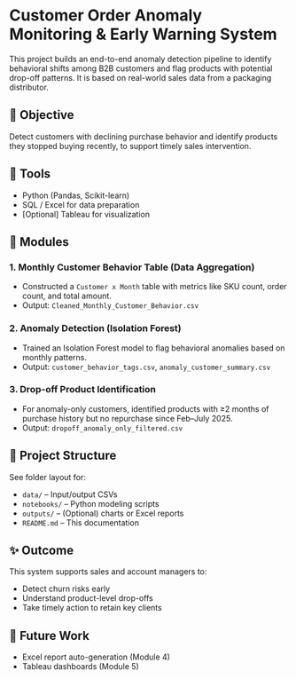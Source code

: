 # Customer Order Anomaly Monitoring & Early Warning System

This project builds an end-to-end anomaly detection pipeline to identify behavioral shifts among B2B customers and flag products with potential drop-off patterns. It is based on real-world sales data from a packaging distributor.

## 📌 Objective

Detect customers with declining purchase behavior and identify products they stopped buying recently, to support timely sales intervention.

## 🧰 Tools

- Python (Pandas, Scikit-learn)
- SQL / Excel for data preparation
- [Optional] Tableau for visualization

## 🔧 Modules

### 1. Monthly Customer Behavior Table (Data Aggregation)
- Constructed a `Customer x Month` table with metrics like SKU count, order count, and total amount.
- Output: `Cleaned_Monthly_Customer_Behavior.csv`

### 2. Anomaly Detection (Isolation Forest)
- Trained an Isolation Forest model to flag behavioral anomalies based on monthly patterns.
- Output: `customer_behavior_tags.csv`, `anomaly_customer_summary.csv`

### 3. Drop-off Product Identification
- For anomaly-only customers, identified products with ≥2 months of purchase history but no repurchase since Feb–July 2025.
- Output: `dropoff_anomaly_only_filtered.csv`

## 📁 Project Structure

See folder layout for:
- `data/` – Input/output CSVs
- `notebooks/` – Python modeling scripts
- `outputs/` – (Optional) charts or Excel reports
- `README.md` – This documentation

## ✨ Outcome

This system supports sales and account managers to:
- Detect churn risks early
- Understand product-level drop-offs
- Take timely action to retain key clients

## 🔄 Future Work

- Excel report auto-generation (Module 4)
- Tableau dashboards (Module 5)
